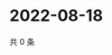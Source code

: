 # 2022-08-18

共 0 条

<!-- BEGIN WEIBO -->
<!-- 最后更新时间 Thu Aug 18 2022 15:03:25 GMT+0800 (China Standard Time) -->

<!-- END WEIBO -->
